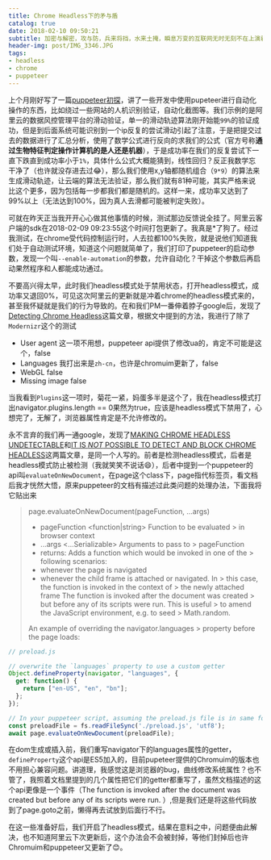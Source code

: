 ```yaml
---
title: Chrome Headless下的矛与盾
catalog: true
date: 2018-02-10 09:50:21
subtitle: 加密与解密，攻与防，兵来将挡，水来土掩，瞬息万变的互联网无时无刻不在上演着这一幕
header-img: post/IMG_3346.JPG
tags:
- headless
- chrome
- puppeteer
---
```

上个月刚好写了一篇[puppeteer初探](/2018/01/09/puppeteer/)，讲了一些开发中使用pupeteer进行自动化操作的东西，比如绕过一些网站的人机识别验证，自动化截图等。我们示例的是阿里云的数据风控管理平台的滑动验证，单一的滑动轨迹算法刚开始能`99%`的验证成功，但是到后面系统可能识别到一个ip反复的尝试滑动引起了注意，于是把提交过去的数据进行了汇总分析，使用了数学公式进行反向的求我们的公式（官方号称**通过生物特征判定操作计算机的是人还是机器**），于是成功率在我们的反复尝试下一直下跌直到成功率小于`1%`，具体什么公式大概能猜到，线性回归？反正我数学忘干净了（也许就没存进去过😂），那么我们使用x,y轴都随机组合（`9*9`）的算法来生成滑动轨迹，让云端的算法无法验证，那么我们就有81种可能，其实严格来说比这个更多，因为包括每一步都我们都是随机的。这样一来，成功率又达到了99%以上（无法达到100%，因为真人去滑都可能被判定失败）。

可就在昨天正当我开开心心做其他事情的时候，测试那边反馈说全挂了。阿里云客户端的sdk在2018-02-09 09:23:55这个时间打包更新了。我真是*了狗了。经过我测试，在chrome受代码控制运行时，人去拉都100%失败，就是说他们知道我们处于自动测试环境，知道这个问题就简单了，我们打印了puppeteer的启动参数，发现一个叫`--enable-automation`的参数，允许自动化？干掉这个参数后再启动果然程序和人都能成功通过。

不要高兴得太早，此时我们headless模式处于禁用状态，打开headless模式，成功率又退回0%，可见这次阿里云的更新就是冲着chrome的headless模式来的，甚至我怀疑就是我们的行为导致的。在和我们PM一番伸着脖子google后，发现了[Detecting Chrome Headless](http://antoinevastel.github.io/bot%20detection/2017/08/05/detect-chrome-headless.html)这篇文章，根据文中提到的方法，我进行了除了`Modernizr`这个的测试
* User agent      这一项不用想，puppeteer api提供了修改ua的，肯定不可能是这个，false
* Languages       我打出来是`zh-cn`，也许是chromuim更新了，false
* WebGL           false
* Missing image   false

当我看到`Plugins`这一项时，菊花一紧，妈蛋多半是这个了，我在headless模式打出navigator.plugins.length == 0果然为true，应该是headless模式下禁用了，心想完了，无解了，浏览器属性肯定是不允许修改的。

永不言弃的我们再一通google，发现了[MAKING CHROME HEADLESS UNDETECTABLE](https://intoli.com/blog/making-chrome-headless-undetectable/)和[IT IS *NOT* POSSIBLE TO DETECT AND BLOCK CHROME HEADLESS](https://intoli.com/blog/not-possible-to-block-chrome-headless/)这两篇文章，是同一个人写的。前者是检测headless模式，后者是headless模式防止被检测（我就笑笑不说话😄），后者中提到一个puppeteer的api叫`evaluateOnNewDocument`，在page这个class下，page指代标签页，看文档后我才恍然大悟，原来puppeteer的文档有描述过此类问题的处理办法，下面我将它贴出来
> page.evaluateOnNewDocument(pageFunction, ...args)
> * pageFunction <function|string> Function to be evaluated > in browser context
> * ...args <...Serializable> Arguments to pass to > pageFunction
> * returns: <Promise>
Adds a function which would be invoked in one of the > following scenarios: 
> * whenever the page is navigated
> * whenever the child frame is attached or navigated. In > this case, the function is invoked in the context of > the newly attached frame
> The function is invoked after the document was created > but before any of its scripts were run. This is useful > to amend the JavaScript environment, e.g. to seed > Math.random.
> 
> An example of overriding the navigator.languages > property before the page loads:
```js
// preload.js

// overwrite the `languages` property to use a custom getter
Object.defineProperty(navigator, "languages", {
  get: function() {
    return ["en-US", "en", "bn"];
  };
});

// In your puppeteer script, assuming the preload.js file is in same folder of our script
const preloadFile = fs.readFileSync('./preload.js', 'utf8');
await page.evaluateOnNewDocument(preloadFile);
```
在dom生成或插入前，我们重写navigator下的languages属性的getter，`defineProperty`这个api是ES5加入的，目前pupeteer提供的Chromuim的版本也不用担心兼容问题。讲道理，我感觉这是浏览器的bug，曲线修改系统属性？也不管了，我照着文档里提到的几个属性把它们的getter都重写了，虽然文档描述的这个api更像是一个事件（The function is invoked after the document was created but before any of its scripts were run. ）,但是我们还是将这些代码放到了page.goto之前，懒得再去试放到后面行不行。

在这一些准备好后，我们开启了headless模式，结果在意料之中，问题便由此解决，也不知道阿里云下次更新后，这个办法会不会被封掉，等他们封掉后也许Chromuim和puppeteer又更新了😊。